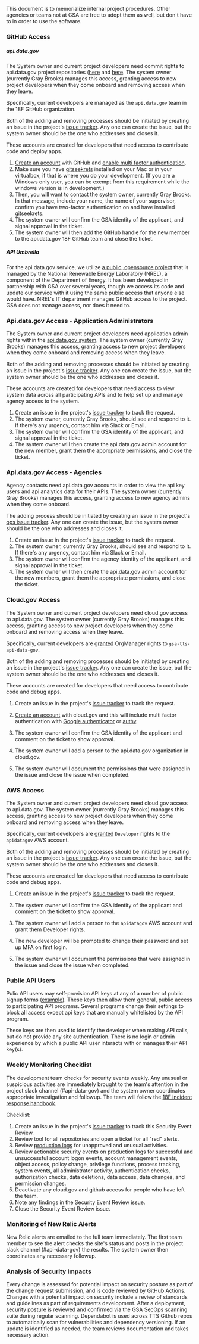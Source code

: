 
This document is to memorialize internal project procedures.  Other agencies or teams not at GSA are free to adopt them as well, but don't have to in order to use the software.  

### GitHub Access 


##### api.data.gov 

The System owner and current project developers need commit rights to api.data.gov project repositories ([here](https://github.com/18F/api.data.gov) and [here](https://github.com/18F/api.data.gov-ops).  The system owner (currently Gray Brooks) manages this access, granting access to new project developers when they come onboard and removing access when they leave.  

Specifically, current developers are managed as the `api.data.gov` team in the 18F GitHub organization.   

Both of the adding and removing processes should be initiated by creating an issue in the project's [issue tracker](https://github.com/18F/api.data.gov/issues).  Any one can create the issue, but the system owner should be the one who addresses and closes it.  

These accounts are created for developers that need access to contribute code and deploy apps.

1. [Create an account](https://github.com/) with GitHub and [enable multi factor authentication](https://github.com/blog/1614-two-factor-authentication).
2. Make sure you have [gitseekrets](https://github.com/18F/laptop/tree/master/seekret-rules) installed on your Mac or in your virtualbox, if that is where you do your development. (If you are a Windows only user, you can be exempt from this requirement while the windows version is in development.) 
3. Then, you will want to contact the system owner, currently Gray Brooks. In that message, include your name, the name of your supervisor, confirm you have two-factor authentication on and have installed gitseekrets. 
4. The system owner will confirm the GSA identity of the applicant, and signal approval in the ticket. 
5. The system owner will then add the GitHub handle for the new member to the api.data.gov 18F GitHub team and close the ticket.

##### API Umbrella 

For the api.data.gov service, we utilize [a public, opensource project](https://github.com/nrel/api-umbrella) that is managed by the National Renewable Energy Laboratory (NREL), a component of the Department of Energy.  It has been developed in partnership with GSA over several years, though we access its code and update our service with it using the same public access that anyone else would have.  NREL's IT department manages GitHub access to the project.  GSA does not manage access, nor does it need to.  

### Api.data.gov Access - Application Administrators

The System owner and current project developers need application admin rights within the [api.data.gov system](https://api.data.gov/admin).  The system owner (currently Gray Brooks) manages this access, granting access to new project developers when they come onboard and removing access when they leave.  

Both of the adding and removing processes should be initiated by creating an issue in the project's [issue tracker](https://github.com/18F/api.data.gov/issues).  Any one can create the issue, but the system owner should be the one who addresses and closes it.  

These accounts are created for developers that need access to view system data across all participating APIs and to help set up and manage agency access to the system.

1. Create an issue in the project's [issue tracker](https://github.com/18F/api.data.gov/issues) to track the request.  
3. The system owner, currently Gray Brooks, should see and respond to it.  If there's any urgency, contact him via Slack or Email.  
4. The system owner will confirm the GSA identity of the applicant, and signal approval in the ticket. 
5. The system owner will then create the api.data.gov admin account for the new member, grant them the appropriate permissions,  and close the ticket.

### Api.data.gov Access - Agencies 


Agency contacts need api.data.gov accounts in order to view the api key users and api analytics data for their APIs.  The system owner (currently Gray Brooks) manages this access, granting access to new agency admins when they come onboard.  

The adding process should be initiated by creating an issue in the project's [ops issue tracker](https://github.com/18f/api.data.gov-ops/issues).  Any one can create the issue, but the system owner should be the one who addresses and closes it.  

1. Create an issue in the project's [issue tracker](https://github.com/18F/api.data.gov/issues) to track the request.  
3. The system owner, currently Gray Brooks, should see and respond to it.  If there's any urgency, contact him via Slack or Email.  
4. The system owner will confirm the agency identity of the applicant, and signal approval in the ticket. 
5. The system owner will then create the api.data.gov admin account for the new members, grant them the appropriate permissions, and close the ticket.

 
### Cloud.gov Access 

The System owner and current project developers need cloud.gov access to api.data.gov.  The system owner (currently Gray Brooks) manages this access, granting access to new project developers when they come onboard and removing access when they leave.  

Specifically, current developers are [granted](https://cloud.gov/docs/apps/managing-teammates/) OrgManager rights to `gsa-tts-api-data-gov`.  

Both of the adding and removing processes should be initiated by creating an issue in the project's [issue tracker](https://github.com/18F/api.data.gov/issues).  Any one can create the issue, but the system owner should be the one who addresses and closes it.    

These accounts are created for developers that need access to contribute code and debug apps.

1. Create an issue in the project's [issue tracker](https://github.com/18F/api.data.gov/issues) to track the request.  

1. [Create an account]() with cloud.gov and this will include multi factor authentication with [Google authenticator](https://support.google.com/accounts/answer/1066447?hl=en) or [authy](https://www.authy.com/).

4. The system owner will confirm the GSA identity of the applicant and comment on the ticket to show approval. 

5. The system owner will add a person to the api.data.gov organization in cloud.gov. 
 
6. The system owner will document the permissions that were assigned in the issue and close the issue when completed.  



### AWS Access 

The System owner and current project developers need cloud.gov access to api.data.gov.  The system owner (currently Gray Brooks) manages this access, granting access to new project developers when they come onboard and removing access when they leave.  

Specifically, current developers are [granted](http://docs.aws.amazon.com/IAM/latest/UserGuide/id_users.html) `Developer` rights to the `apidatagov` AWS account.  

Both of the adding and removing processes should be initiated by creating an issue in the project's [issue tracker](https://github.com/18F/api.data.gov/issues).  Any one can create the issue, but the system owner should be the one who addresses and closes it.    

These accounts are created for developers that need access to contribute code and debug apps.

1. Create an issue in the project's [issue tracker](https://github.com/18F/api.data.gov/issues) to track the request.  

2. The system owner will confirm the GSA identity of the applicant and comment on the ticket to show approval.

3. The system owner will add a person to the `apidatagov` AWS account and grant them Developer rights. 

4. The new developer will be prompted to change their password and set up MFA on first login.  

5. The system owner will document the permissions that were assigned in the issue and close the issue when completed.  


### Public API Users 

Pulic API users may self-provision API keys at any of a number of public signup forms ([example](https://developer.nrel.gov/signup/)).  These keys then allow them general, public access to participating API programs.  Several programs change their settings to block all access except api keys that are manually whitelisted by the API program.  

These keys are then used to identify the developer when making API calls, but do not provide any site authentication.  There is no login or admin experience by which a public API user interacts with or manages their API key(s).  


### Weekly Monitoring Checklist

The development team checks for security events weekly. Any unusual or suspicious activities are immediately brought to the team's attention in the project slack channel (#api-data-gov) and the system owner coordinates appropriate investigation and followup. The team will follow the [18F incident response handbook](https://handbook.18f.gov/security-incidents/).

Checklist:
1. Create an issue in the project's [issue tracker](https://github.com/18F/api.data.gov/issues) to track this Security Event Review.
2. Review tool for all repositories and open a ticket for all "red" alerts.
3. Review [production logs](https://logs.fr.cloud.gov) for unapproved and unusual activities. 
4. Review actionable security events on production logs for successful and unsuccessful account logon events, account management events, object access, policy change, privilege functions, process tracking, system events, all administrator activity, authentication checks, authorization checks, data deletions, data access, data changes, and permission changes.
5. Deactivate any cloud.gov and github access for people who have left the team.
6. Note any findings in the Security Event Review issue.
7. Close the Security Event Review issue.

### Monitoring of New Relic Alerts

New Relic alerts are emailed to the full team immediately.  The first team member to see the alert checks the site's status and posts in the project slack channel (#api-data-gov) the results.  The system owner then coordinates any necessary followup.  

### Analysis of Security Impacts

Every change is assessed for potential impact on security posture as part of the change request submission, and is code reviewed by GitHub Actions. Changes with a potential impact on security include a review of standards and guidelines as part of requirements development. After a deployment, security posture is reviewed and confirmed via the GSA SecOps scanning suite during regular scanning.   Dependabot is used across TTS Github repos to automatically scan for vulnerabilities and dependency versioning. If an update is identified as needed, the team reviews documentation and takes necessary action.
